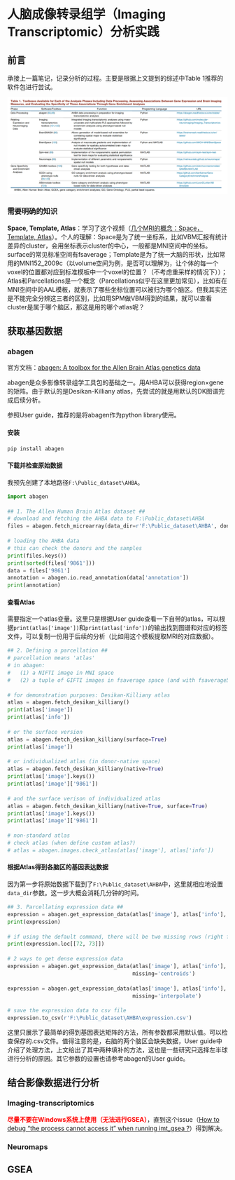 # 人脑成像转录组学（Imaging Transcriptomic）分析实践

## 前言
承接上一篇笔记，记录分析的过程。主要是根据上文提到的综述中Table 1推荐的软件包进行尝试。

![toolbox推荐](Imaging_Transcriptomics_practice_1.png)

### 需要明确的知识

**Space, Template, Atlas**：学习了这个视频（[几个MRI的概念：Space，Template, Atlas](https://www.bilibili.com/video/BV1zv411A74x/?spm_id_from=333.999.0.0&vd_source=262636e26b325960a8c21f8bb6b74f08)）。个人的理解：Space是为了统一坐标系，比如VBM汇报有统计差异的cluster，会用坐标表示cluster的中心，一般都是MNI空间中的坐标。surface的常见标准空间有fsaverage；Template是为了统一大脑的形状，比如常用的MNI152_2009c（以volume空间为例，是否可以理解为，让个体的每一个voxel的位置都对应到标准模板中一个voxel的位置？（不考虑重采样的情况下））；Atlas和Parcellations是一个概念（Parcellations似乎在这里更加常见），比如有在MNI空间中的AAL模板，就表示了哪些坐标位置可以被归为哪个脑区。但我其实还是不能完全分辨这三者的区别，比如用SPM做VBM得到的结果，就可以查看cluster是属于哪个脑区，那这是用的哪个atlas呢？

## 获取基因数据

### abagen

官方文档：[abagen: A toolbox for the Allen Brain Atlas genetics data](https://abagen.readthedocs.io/en/stable/)

abagen是众多影像转录组学工具包的基础之一。用AHBA可以获得region×gene的矩阵。由于默认的是Desikan-Killiany atlas，先尝试的就是用默认的DK图谱完成后续分析。

参照User guide，推荐的是将abagen作为python library使用。

#### 安装

```python
pip install abagen
```

#### 下载并检查原始数据

我预先创建了本地路径`F:\Public_dataset\AHBA`。

```python
import abagen

## 1. The Allen Human Brain Atlas dataset ##
# download and fetching the AHBA data to F:\Public_dataset\AHBA
files = abagen.fetch_microarray(data_dir=r'F:\Public_dataset\AHBA', donors='all', verbose=1)

# loading the AHBA data
# this can check the donors and the samples
print(files.keys())
print(sorted(files['9861']))
data = files['9861']
annotation = abagen.io.read_annotation(data['annotation'])
print(annotation)
```

#### 查看Atlas

需要指定一个atlas变量。这里只是根据User guide查看一下自带的atlas，可以根据`print(atlas['image'])`和`print(atlas['info'])`的输出找到图谱和对应的标签文件，可以复制一份用于后续的分析（比如用这个模板提取MRI的对应数据）。

```python
## 2. Defining a parcellation ##
# parcellation means 'atlas'
# in abagen:
#   (1) a NIFTI image in MNI space
#   (2) a tuple of GIFTI images in fsaverage space (and with fsaverage5 resolution!)

# for demonstration purposes: Desikan-Killiany atlas
atlas = abagen.fetch_desikan_killiany()
print(atlas['image'])
print(atlas['info'])

# or the surface version
atlas = abagen.fetch_desikan_killiany(surface=True)
print(atlas['image'])

# or individualized atlas (in donor-native space)
atlas = abagen.fetch_desikan_killiany(native=True)
print(atlas['image'].keys())
print(atlas['image']['9861'])

# and the surface verison of individualized atlas
atlas = abagen.fetch_desikan_killiany(native=True, surface=True)
print(atlas['image'].keys())
print(atlas['image']['9861'])

# non-standard atlas
# check atlas (when define custom atlas?)
# atlas = abagen.images.check_atlas(atlas['image'], atlas['info'])
```

#### 根据Atlas得到各脑区的基因表达数据

因为第一步将原始数据下载到了`F:\Public_dataset\AHBA`中，这里就相应地设置`data_dir`参数。这一步大概会消耗几分钟的时间。

```python
## 3. Parcellating expression data ##
expression = abagen.get_expression_data(atlas['image'], atlas['info'], data_dir=r'F:\Public_dataset\AHBA')
print(expression)

# if using the default command, there will be two missing rows (right frontal pole (label 72) and right temporal pole (label 73))
print(expression.loc[[72, 73]])

# 2 ways to get dense expression data
expression = abagen.get_expression_data(atlas['image'], atlas['info'], data_dir=r'F:\Public_dataset\AHBA',
                                        missing='centroids')

expression = abagen.get_expression_data(atlas['image'], atlas['info'], data_dir=r'F:\Public_dataset\AHBA',
                                        missing='interpolate')

# save the expression data to csv file
expression.to_csv(r'F:\Public_dataset\AHBA\expression.csv')
```

这里只展示了最简单的得到基因表达矩阵的方法，所有参数都采用默认值。可以检查保存的.csv文件。值得注意的是，右脑的两个脑区会缺失数据，User guide中介绍了处理方法，上文给出了其中两种填补的方法，这也是一些研究只选择左半球进行分析的原因。其它参数的设置也请参考abagen的User guide。

## 结合影像数据进行分析

### Imaging-transcriptomics

**<font color=red>尽量不要在Windows系统上使用（无法进行GSEA）</font>**，直到这个issue（[How to debug “the process cannot access it” when running imt_gsea ?](https://github.com/alegiac95/Imaging-transcriptomics/issues/18)）得到解决。

### Neuromaps

## GSEA